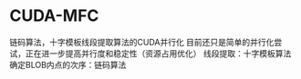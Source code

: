 # CUDA-MFC
链码算法，十字模板线段提取算法的CUDA并行化
目前还只是简单的并行化尝试，正在进一步提高并行度和稳定性（资源占用优化）
线段提取：十字模板算法   
确定BLOB内点的次序：链码算法
